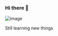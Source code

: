 ### Hi there 👋
![image](https://media.tenor.com/J-w5FUWA17sAAAAC/hacker.gif)


Still learning new things

